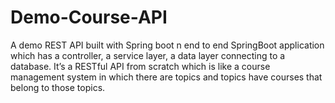 # Demo-Course-API
A demo REST API built with Spring boot
n end to end SpringBoot application which has a controller, a service layer, a data layer connecting to a database. It’s a RESTful API from scratch which is like a course management system in which there are topics and topics have courses that belong to those topics.
